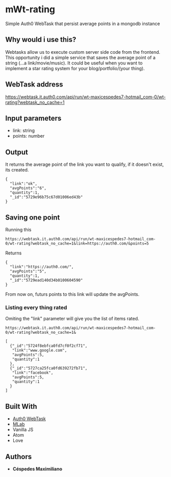 # mWt-rating

Simple Auth0 WebTask that persist average points in a mongodb instance

## Why would i use this?
Webtasks allow us to execute custom server side code from the frontend. This opportunity i did a simple service that saves the average point of a string (...a link/movie/music). It could be useful when you want to implement a star rating system for your blog/portfolio/(your thing).

## WebTask address
https://webtask.it.auth0.com/api/run/wt-maxicespedes7-hotmail_com-0/wt-rating?webtask_no_cache=1

## Input parameters
 * link: string
 * points: number

## Output 
It returns the average point of the link you want to qualify, if it doesn't exist, its created.
```
{
  "link":"ok",
  "avgPoints":"6",
  "quantity":1,
  "_id":"5729e96b75c67d01006ed43b"
}
```


## Saving one point
Running this
```
https://webtask.it.auth0.com/api/run/wt-maxicespedes7-hotmail_com-0/wt-rating?webtask_no_cache=1&link=https://auth0.com/&points=5
```
Returns
```
{
  "link":"https://auth0.com/",
  "avgPoints":"5",
  "quantity":1,
  "_id":"5729ead140d34b0100604590"
}
```
From now on, futurs points to this link will update the avgPoints.

### Listing every thing rated
Omiting the "link" parameter will give you the list of items rated.
```
https://webtask.it.auth0.com/api/run/wt-maxicespedes7-hotmail_com-0/wt-rating?webtask_no_cache=1&

[
  {"_id":"5724f8ebfca0fd7cf0f2cf71",
   "link":"www.google.com",
   "avgPoints":5,
   "quantity":1
  },
  {"_id":"5727ca25fca0fd639272fb71",
   "link":"facebook",
   "avgPoints":5,
   "quantity":1
  }
]
```



## Built With

* [Auth0 WebTask](http://www.webtask.io/)
* [MLab](https://mlab.com/)
* Vanilla JS
* Atom 
* Love 

## Authors

* **Céspedes Maximiliano** 

